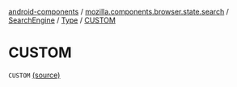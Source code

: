[android-components](../../../index.md) / [mozilla.components.browser.state.search](../../index.md) / [SearchEngine](../index.md) / [Type](index.md) / [CUSTOM](./-c-u-s-t-o-m.md)

# CUSTOM

`CUSTOM` [(source)](https://github.com/mozilla-mobile/android-components/blob/master/components/browser/state/src/main/java/mozilla/components/browser/state/search/SearchEngine.kt#L32)